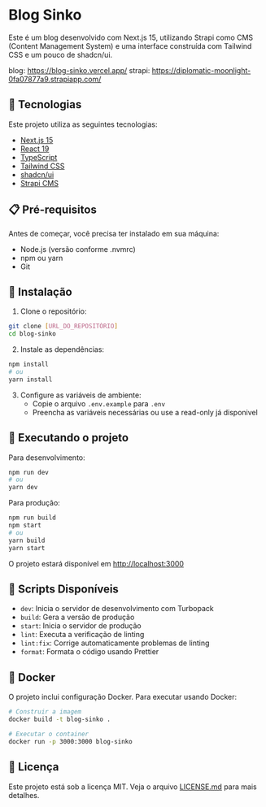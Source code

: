 # Blog Sinko

Este é um blog desenvolvido com Next.js 15, utilizando Strapi como CMS (Content Management System) e uma interface construída com Tailwind CSS e um pouco de shadcn/ui.

blog: https://blog-sinko.vercel.app/
strapi: https://diplomatic-moonlight-0fa07877a9.strapiapp.com/


## 🚀 Tecnologias

Este projeto utiliza as seguintes tecnologias:

- [Next.js 15](https://nextjs.org/)
- [React 19](https://reactjs.org/)
- [TypeScript](https://www.typescriptlang.org/)
- [Tailwind CSS](https://tailwindcss.com/)
- [shadcn/ui](https://ui.shadcn.com/)
- [Strapi CMS](https://strapi.io/)

## 📋 Pré-requisitos

Antes de começar, você precisa ter instalado em sua máquina:

- Node.js (versão conforme .nvmrc)
- npm ou yarn
- Git

## 🔧 Instalação

1. Clone o repositório:
```bash
git clone [URL_DO_REPOSITÓRIO]
cd blog-sinko
```

2. Instale as dependências:
```bash
npm install
# ou
yarn install
```

3. Configure as variáveis de ambiente:
   - Copie o arquivo `.env.example` para `.env`
   - Preencha as variáveis necessárias ou use a read-only já disponivel

## 🚀 Executando o projeto

Para desenvolvimento:
```bash
npm run dev
# ou
yarn dev
```

Para produção:
```bash
npm run build
npm start
# ou
yarn build
yarn start
```

O projeto estará disponível em [http://localhost:3000](http://localhost:3000)

## 📝 Scripts Disponíveis

- `dev`: Inicia o servidor de desenvolvimento com Turbopack
- `build`: Gera a versão de produção
- `start`: Inicia o servidor de produção
- `lint`: Executa a verificação de linting
- `lint:fix`: Corrige automaticamente problemas de linting
- `format`: Formata o código usando Prettier

## 🐳 Docker

O projeto inclui configuração Docker. Para executar usando Docker:

```bash
# Construir a imagem
docker build -t blog-sinko .

# Executar o container
docker run -p 3000:3000 blog-sinko
```

## 📜 Licença

Este projeto está sob a licença MIT. Veja o arquivo [LICENSE.md](LICENSE.md) para mais detalhes.

